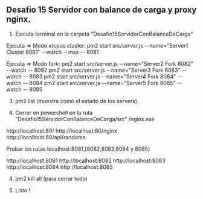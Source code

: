 ## Desafio 15 Servidor con balance de carga y proxy nginx.

1. Ejecuta terminal en la carpeta "Desafio15ServidorConBalanceDeCarga"

Ejecuta => Modo x/cpus cluster:
pm2 start src/server.js --name="Server1 Cluster 8081" --watch -i max -- 8081

Ejecuta => Modo fork:
pm2 start src/server.js --name="Server2 Fork 8082" --watch -- 8082
pm2 start src/server.js --name="Server3 Fork 8083" --watch -- 8083
pm2 start src/server.js --name="Server4 Fork 8084" --watch -- 8084
pm2 start src/server.js --name="Server5 Fork 8085" --watch -- 8085

3. pm2 list (muestra como el estado de los servers).

4. Correr en powershell en la ruta "Desafio15ServidorConBalanceDeCarga/src" /nginx.exe

http://localhost:80/
http://localhost:80/nginx
http://localhost:80/api/randoms

Probar las rutas localhost:8081,[8082,8083,8084 y 8085]

http://localhost:8081
http://localhost:8082
http://localhost:8083
http://localhost:8084
http://localhost:8085

4. pm2 kill all (para cerrar todo)

5. Listo !
